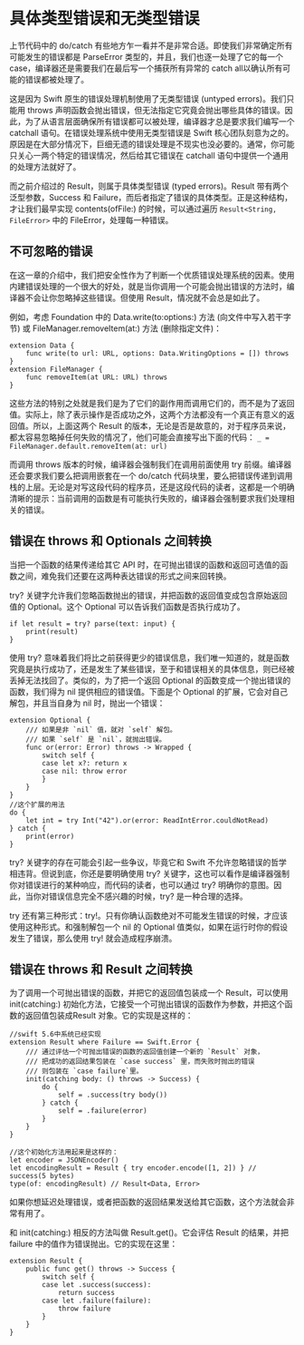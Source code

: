 # 具体类型错误和无类型错误

上节代码中的 do/catch 有些地方乍一看并不是非常合适。即使我们非常确定所有可能发生的错误都是 ParseError 类型的，并且，我们也逐一处理了它的每一个 case，编译器还是需要我们在最后写一个捕获所有异常的 catch all以确认所有可能的错误都被处理了。

这是因为 Swift 原生的错误处理机制使用了无类型错误 (untyped errors)。我们只能用 throws 声明函数会抛出错误，但无法指定它究竟会抛出哪些具体的错误。因此，为了从语言层面确保所有错误都可以被处理，编译器才总是要求我们编写一个 catchall 语句。在错误处理系统中使用无类型错误是 Swift 核心团队刻意为之的。原因是在大部分情况下，巨细无遗的错误处理是不现实也没必要的。通常，你可能只关心一两个特定的错误情况，然后给其它错误在 catchall 语句中提供一个通用的处理方法就好了。

而之前介绍过的 Result，则属于具体类型错误 (typed errors)。Result 带有两个泛型参数，Success 和 Failure，而后者指定了错误的具体类型。正是这种结构，才让我们最早实现 contents(ofFile:) 的时候，可以通过遍历 `Result<String, FileError>` 中的 FileError，处理每一种错误。


## 不可忽略的错误

在这一章的介绍中，我们把安全性作为了判断一个优质错误处理系统的因素。使用内建错误处理的一个很大的好处，就是当你调用一个可能会抛出错误的方法时，编译器不会让你忽略掉这些错误。但使用 Result，情况就不会总是如此了。

例如，考虑 Foundation 中的 Data.write(to:options:) 方法 (向文件中写入若干字节) 或 FileManager.removeItem(at:) 方法 (删除指定文件)：
```
extension Data {
	func write(to url: URL, options: Data.WritingOptions = []) throws
}
extension FileManager {
	func removeItem(at URL: URL) throws
}
```
这些方法的特别之处就是我们是为了它们的副作用而调用它们的，而不是为了返回值。实际上，除了表示操作是否成功之外，这两个方法都没有一个真正有意义的返回值。所以，上面这两个 Result 的版本，无论是否是故意的，对于程序员来说，都太容易忽略掉任何失败的情况了，他们可能会直接写出下面的代码：
`_ = FileManager.default.removeItem(at: url)`

而调用 throws 版本的时候，编译器会强制我们在调用前面使用 try 前缀。编译器还会要求我们要么把调用嵌套在一个 do/catch 代码块里，要么把错误传递到调用栈的上层。无论是对写这段代码的程序员，还是这段代码的读者，这都是一个明确清晰的提示：当前调用的函数是有可能执行失败的，编译器会强制要求我们处理相关的错误。


## 错误在 throws 和 Optionals 之间转换

当把一个函数的结果传递给其它 API 时，在可抛出错误的函数和返回可选值的函数之间，难免我们还要在这两种表达错误的形式之间来回转换。

try? 关键字允许我们忽略函数抛出的错误，并把函数的返回值变成包含原始返回值的 Optional。这个 Optional 可以告诉我们函数是否执行成功了。

```
if let result = try? parse(text: input) {
	print(result)
}
```
使用 try? 意味着我们将比之前获得更少的错误信息，我们唯一知道的，就是函数究竟是执行成功了，还是发生了某些错误，至于和错误相关的具体信息，则已经被丢掉无法找回了。类似的，为了把一个返回 Optional 的函数变成一个抛出错误的函数，我们得为 nil 提供相应的错误值。下面是个 Optional 的扩展，它会对自己解包，并且当自身为 nil 时，抛出一个错误：
```
extension Optional {
	/// 如果是非 `nil` 值，就对 `self` 解包。
	/// 如果 `self` 是 `nil`，就抛出错误。
	func or(error: Error) throws -> Wrapped {
		switch self {
		case let x?: return x
		case nil: throw error
		}
	}
}
//这个扩展的用法
do {
	let int = try Int("42").or(error: ReadIntError.couldNotRead)
} catch {
	print(error)
}
```
try? 关键字的存在可能会引起一些争议，毕竟它和 Swift 不允许忽略错误的哲学相违背。但说到底，你还是要明确使用 try? 关键字，这也可以看作是编译器强制你对错误进行的某种响应，而代码的读者，也可以通过 try? 明确你的意图。因此，当你对错误信息完全不感兴趣的时候，try? 是一种合理的选择。

try 还有第三种形式：try!。只有你确认函数绝对不可能发生错误的时候，才应该使用这种形式。和强制解包一个 nil 的 Optional 值类似，如果在运行时你的假设发生了错误，那么使用 try! 就会造成程序崩溃。


## 错误在 throws 和 Result 之间转换

为了调用一个可抛出错误的函数，并把它的返回值包装成一个 Result，可以使用 init(catching:) 初始化方法，它接受一个可抛出错误的函数作为参数，并把这个函数的返回值包装成Result 对象。它的实现是这样的：

```
//swift 5.6中系统已经实现
extension Result where Failure == Swift.Error {
	/// 通过评估一个可抛出错误的函数的返回值创建一个新的 `Result` 对象，
	/// 把成功的返回结果包装在 `case success` 里，而失败时抛出的错误
	/// 则包装在 `case failure`里。
	init(catching body: () throws -> Success) {
		do {
			self = .success(try body())
		} catch {
			self = .failure(error)
		}
	}
}

//这个初始化方法用起来是这样的：
let encoder = JSONEncoder()
let encodingResult = Result { try encoder.encode([1, 2]) } // success(5 bytes)
type(of: encodingResult) // Result<Data, Error>
```
如果你想延迟处理错误，或者把函数的返回结果发送给其它函数，这个方法就会非常有用了。

和 init(catching:) 相反的方法叫做 Result.get()。它会评估 Result 的结果，并把 failure 中的值作为错误抛出。它的实现在这里：
```
extension Result {
	public func get() throws -> Success {
		switch self {
		case let .success(success):
			return success
		case let .failure(failure):
			throw failure
		}
	}
}
```
